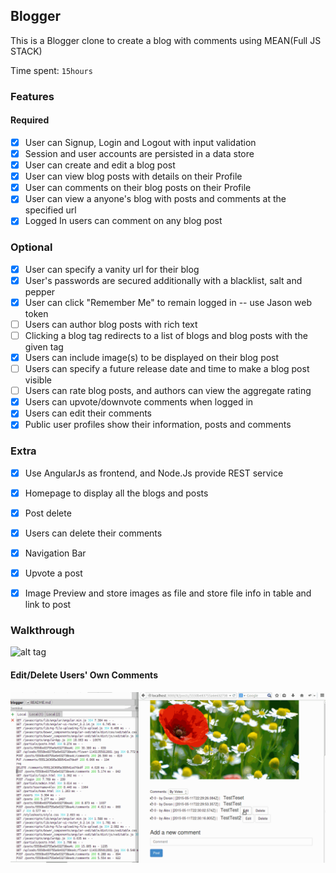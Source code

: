 ## Blogger

This is a Blogger clone to create a blog with comments using MEAN(Full JS STACK)

Time spent: `15hours`

### Features

#### Required

- [x] User can Signup, Login and Logout with input validation
- [x] Session and user accounts are persisted in a data store
- [x] User can create and edit a blog post
- [x] User can view blog posts with details on their Profile
- [x] User can comments on their blog posts on their Profile
- [x] User can view a anyone's blog with posts and comments at the specified url
- [x] Logged In users can comment on any blog post

### Optional

- [x] User can specify a vanity url for their blog 
- [x] User's passwords are secured additionally with a blacklist, salt and pepper
- [x] User can click "Remember Me" to remain logged in -- use Jason web token
- [ ] Users can author blog posts with rich text
- [ ] Clicking a blog tag redirects to a list of blogs and blog posts with the given tag
- [x] Users can include image(s) to be displayed on their blog post
- [ ] Users can specify a future release date and time to make a blog post visible
- [ ] Users can rate blog posts, and authors can view the aggregate rating
- [x] Users can upvote/downvote comments when logged in
- [x] Users can edit their comments
- [x] Public user profiles show their information, posts and comments

### Extra
- [x] Use AngularJs as frontend, and Node.Js provide REST service
- [x] Homepage to display all the blogs and posts
- [x] Post delete
- [x] Users can delete their comments
- [x] Navigation Bar
- [x] Upvote a post
- [x] Image Preview and store images as file and store file info in table and link to post


### Walkthrough

![alt tag](./blog-scenario1.gif)

#### Edit/Delete Users' Own Comments

![alt tag](./blog-scenario2.gif)